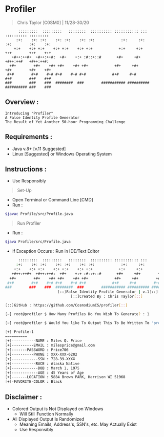 # Profiler

> Chris Taylor [C0SM0] | 11/28-30/20

```
      :::::::::  :::::::::   ::::::::  :::::::::: ::::::::::: :::        :::::::::: :::::::::
     :+:    :+: :+:    :+: :+:    :+: :+:            :+:     :+:        :+:        :+:    :+:
    +:+    +:+ +:+    +:+ +:+    +:+ +:+            +:+     +:+        +:+        +:+    +:+
   +#++:++#+  +#++:++#:  +#+    +:+ :#::+::#       +#+     +#+        +#++:++#   +#++:++#:    
  +#+        +#+    +#+ +#+    +#+ +#+            +#+     +#+        +#+        +#+    +#+    
 #+#        #+#    #+# #+#    #+# #+#            #+#     #+#        #+#        #+#    #+#     
###        ###    ###  ########  ###        ########### ########## ########## ###    ###    
```

## Overview :
```
Introducing "Profiler"
A False Identity Profile Generator
The Result of Yet Another 50-hour Programming Challenge
```

## Requirements :
- Java v.8+ [v.11 Suggested]
- Linux [Suggested] or Windows Operating System

## Instructions :
- Use Responsibly
> Set-Up
- Open Terminal or Command Line [CMD]
- Run :
```bash
$javac Profile/src/Profile.java
```

> Run Profiler
- Run :
```bash
$java Profile/src/Profile.java
```
- If Exception Occurs : Run in IDE/Text Editor
```bash
      :::::::::  :::::::::   ::::::::  :::::::::: ::::::::::: :::        :::::::::: :::::::::
     :+:    :+: :+:    :+: :+:    :+: :+:            :+:     :+:        :+:        :+:    :+:
    +:+    +:+ +:+    +:+ +:+    +:+ +:+            +:+     +:+        +:+        +:+    +:+
   +#++:++#+  +#++:++#:  +#+    +:+ :#::+::#       +#+     +#+        +#++:++#   +#++:++#:    
  +#+        +#+    +#+ +#+    +#+ +#+            +#+     +#+        +#+        +#+    +#+    
 #+#        #+#    #+# #+#    #+# #+#            #+#     #+#        #+#        #+#    #+#     
###        ###    ###  ########  ###        ########### ########## ########## ###    ###    
                        [::]False Identity Profile Generator | v.1[::]
                              [::]Created By : Chris Taylor[::]

[::]GitHub : https://github.com/CosmodiumCS/profiler[::]

[~] root@profiler $ How Many Profiles Do You Wish To Generate? : 1

[~] root@profiler $ Would You like To Output This To Be Written To "profiles.txt"? [y/n]: n

[+] Profile-1
==========
[+]-----------NAME : Miles Q. Price
[+]----------EMAIL : milesprice@gmail.com
[+]-------PASSWORD : Price706
[+]----------PHONE : XXX-XXX-6202
[+]------------SSN : 728-39-XXXX
[+]-----------RACE : Alaska Native
[+]------------DOB : March 1, 1975
[+]------------AGE : 45 Years of Age
[+]-------LOCATION : 5884 Brown PARK, Harrison WI 51968
[+]-FAVORITE-COLOR : Black
```

## Disclaimer :
- Colored Output is Not Displayed on Windows
  - Will Still Function Normally
- All Displayed Output Is Randomized
  - Meaning Emails, Address's, SSN's, etc. May Actually Exist
  - Use Responsibly
